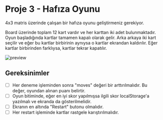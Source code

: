 # Proje 3 - Hafıza Oyunu 

4x3 matris üzerinde çalışan bir hafıza oyunu geliştirmeniz gerekiyor.

Board üzerinde toplam 12 kart vardır ve her karttan iki adet bulunmaktadır. Oyun başladığında
kartlar tamamen kapalı olarak gelir. Arka arkaya iki kart seçilir ve eğer bu kartlar birbirinin aynıysa o kartlar ekrandan kaldırılır. Eğer kartlar birbirinden farklıysa, kartlar tekrar kapatılır.

![preview](https://raw.githubusercontent.com/Kodluyoruz/taskforce/main/frontend-proje/haf%C4%B1za_oyunu/figures/preview.png)


## Gereksinimler
- [ ] Her deneme işleminden sonra "moves" değeri bir arttırılmalıdır. Bu değer, oyundan alınan puanı belirtir.
- [ ] Oyun bitiminde, eğer en iyi skor yapılmışsa ilgili skor localStorage'a yazılmalı ve  ekranda da gösterilmelidir.
- [ ] Ekranın en altında "Restart" butonu olmalıdır.
- [ ] Her restart işleminde kartlar rastgele karıştırılmalıdır.
